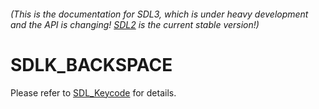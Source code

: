 ###### (This is the documentation for SDL3, which is under heavy development and the API is changing! [SDL2](https://wiki.libsdl.org/SDL2/) is the current stable version!)
# SDLK_BACKSPACE

Please refer to [SDL_Keycode](SDL_Keycode) for details.

